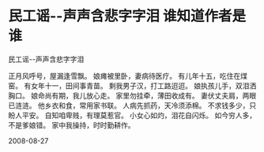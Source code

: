 # 民工谣--声声含悲字字泪 谁知道作者是谁

民工谣--声声含悲字字泪

正月风呼号，屋漏逢雪飘。
娘瘫被里卧，妻病待医疗。
有儿年十五，吃住在煤窑。
有女年十一，田间事青苗。
剩我男子汉，打工路迢迢。
娘执孩儿手，双泪洒胸口。
娘命尚有期，我儿放心走。
家里勿挂牵，薄田收成有。
妻伏丈夫肩，两眼已涟涟。
他乡衣和食，常用家书联。
人病先抓药，天冷须添棉。
不求钱多少，只盼人平安。
自知咱卑贱，有理莫惹官。
小女心如灼，泪花自闪烁。
如今穷人多，不是爹娘错。
家中我操持，时时勤耕作。


2008-08-27